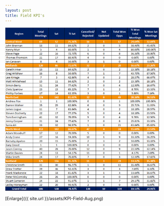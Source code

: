 ```yaml
---
layout: post
title: Field KPI's
---
```



![My helpful screenshot](/assets/KPI-Field-Aug.png)

[Enlarge]({{ site.url }}/assets/KPI-Field-Aug.png)
